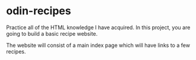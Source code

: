 # odin-recipes
Practice all of the HTML knowledge I have acquired. In this project, you are going to build a basic recipe website.

The website will consist of a main index page which will have links to a few recipes.